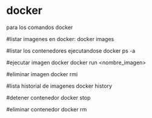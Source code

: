 # docker
para los comandos docker

#listar imagenes en docker:
docker images

#listar los contenedores ejecutandose
docker ps -a

#ejecutar imagen docker
docker run <nombre_imagen>

#eliminar imagen
docker rmi <imageID>

#lista historial de imagenes
docker history <ImageID>
  
#detener contenedor
docker stop <containerid>

#eliminar contenedor
docker rm <containerid>

